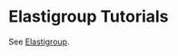 <meta name="robots" content="noindex">

# Elastigroup Tutorials

See [Elastigroup](elastigroup/features/).
